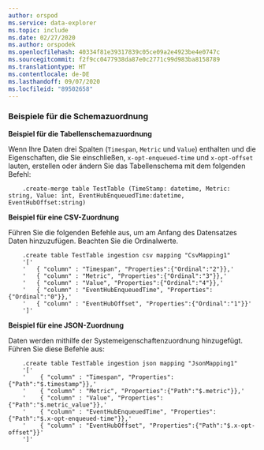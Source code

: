 ```yaml
---
author: orspod
ms.service: data-explorer
ms.topic: include
ms.date: 02/27/2020
ms.author: orspodek
ms.openlocfilehash: 40334f81e39317839c05ce09a2e4923be4e0747c
ms.sourcegitcommit: f2f9cc0477938da87e0c2771c99d983ba8158789
ms.translationtype: HT
ms.contentlocale: de-DE
ms.lasthandoff: 09/07/2020
ms.locfileid: "89502658"
---
```

### <a name="schema-mapping-examples"></a>Beispiele für die Schemazuordnung

**Beispiel für die Tabellenschemazuordnung**

Wenn Ihre Daten drei Spalten (`Timespan`, `Metric` und `Value`) enthalten und die Eigenschaften, die Sie einschließen, `x-opt-enqueued-time` und `x-opt-offset` lauten, erstellen oder ändern Sie das Tabellenschema mit dem folgenden Befehl:

```kusto
    .create-merge table TestTable (TimeStamp: datetime, Metric: string, Value: int, EventHubEnqueuedTime:datetime, EventHubOffset:string)
```

**Beispiel für eine CSV-Zuordnung**

Führen Sie die folgenden Befehle aus, um am Anfang des Datensatzes Daten hinzuzufügen. Beachten Sie die Ordinalwerte.

```kusto
    .create table TestTable ingestion csv mapping "CsvMapping1"
    '['
    '   { "column" : "Timespan", "Properties":{"Ordinal":"2"}},'
    '   { "column" : "Metric", "Properties":{"Ordinal":"3"}},'
    '   { "column" : "Value", "Properties":{"Ordinal":"4"}},'
    '   { "column" : "EventHubEnqueuedTime", "Properties":{"Ordinal":"0"}},'
    '   { "column" : "EventHubOffset", "Properties":{"Ordinal":"1"}}'
    ']'
```
 
**Beispiel für eine JSON-Zuordnung**

Daten werden mithilfe der Systemeigenschaftenzuordnung hinzugefügt. Führen Sie diese Befehle aus:

```kusto
    .create table TestTable ingestion json mapping "JsonMapping1"
    '['
    '    { "column" : "Timespan", "Properties":{"Path":"$.timestamp"}},'
    '    { "column" : "Metric", "Properties":{"Path":"$.metric"}},'
    '    { "column" : "Value", "Properties":{"Path":"$.metric_value"}},'
    '    { "column" : "EventHubEnqueuedTime", "Properties":{"Path":"$.x-opt-enqueued-time"}},'
    '    { "column" : "EventHubOffset", "Properties":{"Path":"$.x-opt-offset"}}'
    ']'
```
